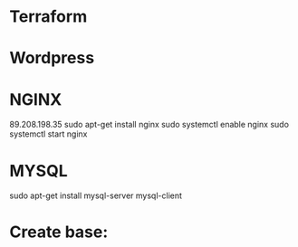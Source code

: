 # Terraform

# Wordpress
# NGINX
89.208.198.35
sudo apt-get install nginx
sudo systemctl enable nginx
sudo systemctl start nginx
# MYSQL
sudo apt-get install mysql-server mysql-client

# Create base:




